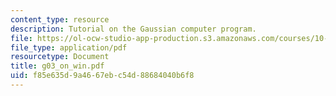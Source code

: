 ```yaml
---
content_type: resource
description: Tutorial on the Gaussian computer program.
file: https://ol-ocw-studio-app-production.s3.amazonaws.com/courses/10-675j-computational-quantum-mechanics-of-molecular-and-extended-systems-fall-2004/f85e635d9a4667ebc54d88684040b6f8_g03_on_win.pdf
file_type: application/pdf
resourcetype: Document
title: g03_on_win.pdf
uid: f85e635d-9a46-67eb-c54d-88684040b6f8
---
```

